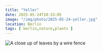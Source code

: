 ```yaml
---
title: "Yeller"
date: 2025-05-24T10:33:05
image: "/img/photo/2025-05-24-yeller.jpg"
location: Berlin
tags: [ berlin,nature,plants ]
---
```


![A close up of leaves by a wire fence](/img/photo/2025-05-24-yeller.jpg)
